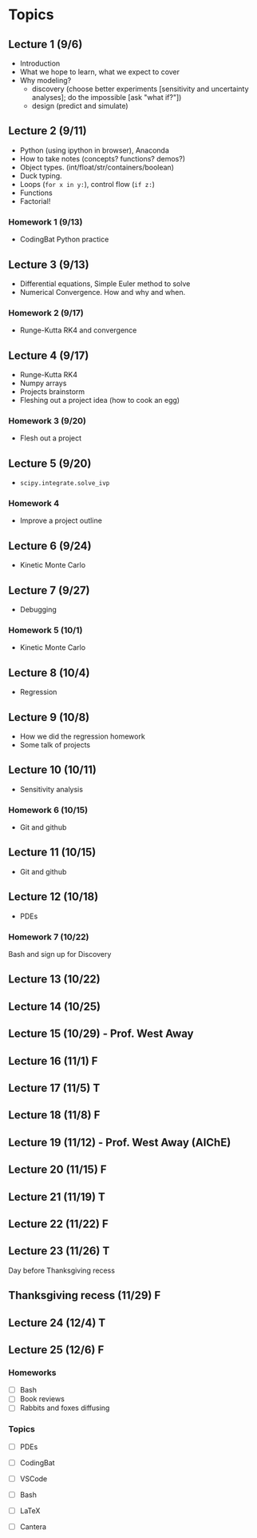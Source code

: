 # Topics 

## Lecture 1 (9/6)
* Introduction
* What we hope to learn, what we expect to cover
* Why modeling?
  - discovery (choose better experiments [sensitivity and uncertainty analyses]; do the impossible [ask "what if?"])
  - design (predict and simulate)

## Lecture 2 (9/11)
* Python (using ipython in browser), Anaconda
* How to take notes (concepts? functions? demos?)
* Object types. (int/float/str/containers/boolean) 
* Duck typing.
* Loops (`for x in y:`), control flow (`if z:`)
* Functions
* Factorial!

### Homework 1 (9/13)
* CodingBat Python practice

## Lecture 3 (9/13)
* Differential equations, Simple Euler method to solve
* Numerical Convergence. How and why and when.

### Homework 2 (9/17)
* Runge-Kutta RK4 and convergence


## Lecture 4 (9/17)
* Runge-Kutta RK4
* Numpy arrays
* Projects brainstorm
* Fleshing out a project idea (how to cook an egg)

### Homework 3 (9/20)
* Flesh out a project

## Lecture 5 (9/20)
* `scipy.integrate.solve_ivp`

### Homework 4
* Improve a project outline

## Lecture 6 (9/24)
* Kinetic Monte Carlo

## Lecture 7 (9/27)
* Debugging

### Homework 5 (10/1)
* Kinetic Monte Carlo

## Lecture 8 (10/4)
* Regression

## Lecture 9 (10/8)
* How we did the regression homework
* Some talk of projects

## Lecture 10 (10/11)
* Sensitivity analysis

### Homework 6 (10/15)
* Git and github

## Lecture 11 (10/15)
* Git and github

## Lecture 12 (10/18)
* PDEs

### Homework 7 (10/22)
Bash and sign up for Discovery

## Lecture 13 (10/22)

## Lecture 14 (10/25)

## Lecture 15 (10/29) - Prof. West Away

## Lecture 16 (11/1) F

## Lecture 17 (11/5) T

## Lecture 18 (11/8) F

## Lecture 19 (11/12) - Prof. West Away (AIChE)

## Lecture 20 (11/15) F

## Lecture 21 (11/19) T

## Lecture 22 (11/22) F

## Lecture 23 (11/26) T 
Day before Thanksgiving recess

## Thanksgiving recess (11/29) F

## Lecture 24 (12/4) T

## Lecture 25 (12/6) F


### Homeworks
- [ ] Bash
- [ ] Book reviews
- [ ] Rabbits and foxes diffusing

### Topics
- [ ] PDEs
- [ ] CodingBat
- [ ] VSCode
- [ ] Bash
- [ ] LaTeX
- [ ] Cantera




